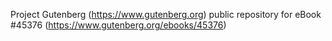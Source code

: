 Project Gutenberg (https://www.gutenberg.org) public repository for eBook #45376 (https://www.gutenberg.org/ebooks/45376)
